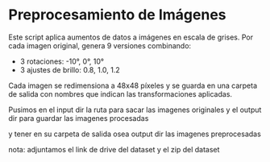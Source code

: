 # Preprocesamiento de Imágenes

Este script aplica aumentos de datos a imágenes en escala de grises. Por cada imagen original, genera 9 versiones combinando:

- 3 rotaciones: -10°, 0°, 10°
- 3 ajustes de brillo: 0.8, 1.0, 1.2

Cada imagen se redimensiona a 48x48 píxeles y se guarda en una carpeta de salida con nombres que indican las transformaciones aplicadas.

Pusimos en el input dir la ruta para sacar las imagenes originales
y el output dir para guardar las imagenes procesadas

y tener en su carpeta de salida osea output dir las imagenes preprocesadas

nota:
 adjuntamos el link de drive del dataset y el zip del dataset
